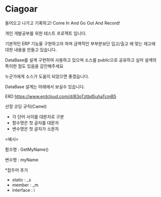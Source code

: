 # Ciagoar
들어오고 나가고 기록하고! Come In And Go Out And Record!

개인 개발공부를 위한 테스트 프로젝트 입니다. 

기본적인 ERP 기능울 구현하고자 하며 금액적인 부부분보단 
입고/출고 에 맞는 재고에 대한 내용을 만들고 있습니다. 

DataBase를 설계 구현하여 사용하고 있으며 
소스를 public으로 공유하고 싶어 설계의 특이한 점도 있음을 감안해주세요 

누군가에게 소스가 도움이 되었으면 좋겠습니다.

DataBase 설계는 아래에서 보실수 있습니다. 

ERD https://www.erdcloud.com/d/B3oTztbd5uhaTcmB5


선정 코딩 규칙(Camel)
* 각 단어 사이를 대문자로 구분
* 함수명은 첫 글자를 대문자 
* 변수명은 첫 글자가 소문자 

<예시>

함수명 : GetMyName()

변수명 : myName


*접두어 추가
 - static : _s
 - member : _m
 - interface : i
